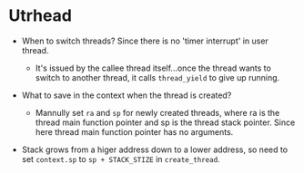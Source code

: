# Utrhead
* When to switch threads? Since there is no 'timer interrupt' in user thread.
  * It's issued by the callee thread itself...once the thread wants to 
    switch to another thread, it calls `thread_yield` to give up running.
    
* What to save in the context when the thread is created?
  * Mannully set `ra` and `sp` for newly created threads, where ra is the thread main function pointer 
  and sp is the thread stack pointer. Since here thread main function pointer has no arguments.
    
* Stack grows from a higer address down to a lower address, so need to set `context.sp` to `sp + STACK_STIZE`
in `create_thread`.